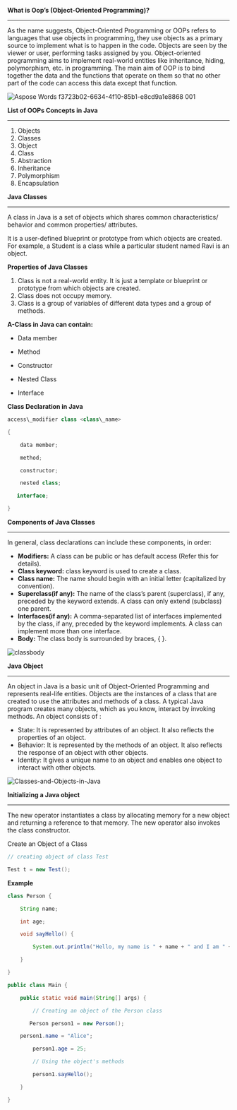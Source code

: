 
**What is Oop’s (Object-Oriented Programming)?**

---

As the name suggests, Object-Oriented Programming or OOPs refers to languages that use objects in programming, they use objects as a primary source to implement what is to happen in the code. Objects are seen by the viewer or user, performing tasks assigned by you. Object-oriented programming aims to implement real-world entities like inheritance, hiding, polymorphism, etc. in programming. The main aim of OOP is to bind together the data and the functions that operate on them so that no other part of the code can access this data except that function.

![Aspose Words f3723b02-6634-4f10-85b1-e8cd9a1e8868 001](https://github.com/rhushikesh2000/JAVA_TUTORIAL_/assets/124034778/ef3dd185-555b-4a58-b61c-45909e1c5a2f)


**List of OOPs Concepts in Java**

---

1. Objects
1. Classes
1. Object 
1. Class
1. Abstraction
1. Inheritance 
1. Polymorphism
1. Encapsulation

   
**Java Classes**

---

A class in Java is a set of objects which shares common characteristics/ behavior and common properties/ attributes.

It is a user-defined blueprint or prototype from which objects are created. For example, a Student is a class while a particular student named Ravi is an object.

**Properties of Java Classes**

1. Class is not a real-world entity. It is just a template or blueprint or prototype from which objects are created.
1. Class does not occupy memory.
1. Class is a group of variables of different data types and a group of methods.

**A-Class in Java can contain:**

- Data member

- Method

- Constructor

- Nested Class

- Interface

**Class Declaration in Java**
~~~java
access\_modifier class <class\_name>

{  

    data member;  

    method;  

    constructor;

    nested class;

   interface;

}
~~~
**Components of Java Classes**

---

In general, class declarations can include these components, in order: 

- **Modifiers:** A class can be public or has default access (Refer this for details).
- **Class keyword:** class keyword is used to create a class.
- **Class name:** The name should begin with an initial letter (capitalized by convention).
- **Superclass(if any):** The name of the class’s parent (superclass), if any, preceded by the keyword extends. A class can only extend (subclass) one parent.
- **Interfaces(if any):** A comma-separated list of interfaces implemented by the class, if any, preceded by the keyword implements. A class can implement more than one interface.
- **Body:** The class body is surrounded by braces, { }.


![classbody](https://github.com/rhushikesh2000/Java_tutorial/assets/124034778/495c7550-7677-413c-9441-d6b83afab150)




**Java Object**

---

An object in Java is a basic unit of Object-Oriented Programming and represents real-life entities. Objects are the instances of a class that are created to use the attributes and methods of a class.  A typical Java program creates many objects, which as you know, interact by invoking methods. An object consists of : 

- State: It is represented by attributes of an object. It also reflects the properties of an object.
- Behavior: It is represented by the methods of an object. It also reflects the response of an object with other objects.
- Identity: It gives a unique name to an object and enables one object to interact with other objects.

![Classes-and-Objects-in-Java](https://github.com/rhushikesh2000/Java_tutorial/assets/124034778/8303a170-ecc8-4cc1-92e5-be4b751e58ba)







**Initializing a Java object**

---

The new operator instantiates a class by allocating memory for a new object and returning a reference to that memory. The new operator also invokes the class constructor.

Create an Object of a Class
~~~java
// creating object of class Test

Test t = new Test();

~~~
**Example**
~~~java
class Person {

    String name;

    int age;

    void sayHello() {

        System.out.println("Hello, my name is " + name + " and I am " + age + " years old.");

    }

}

public class Main {

    public static void main(String[] args) {

        // Creating an object of the Person class

       Person person1 = new Person();

    person1.name = "Alice";

        person1.age = 25;

        // Using the object's methods

        person1.sayHello();

    }

}
~~~